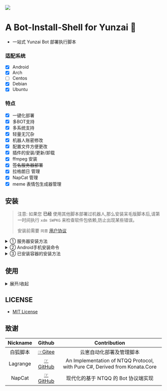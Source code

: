![](https://socialify.git.ci/misaka20002/Bot-Install-Shell/image?custom_description=A+Bot-Install-Shell+for+Yunzai.&description=1&font=KoHo&forks=1&issues=1&language=1&name=1&owner=1&pattern=Circuit+Board&pulls=1&stargazers=1&theme=Auto)

# A Bot-Install-Shell for Yunzai 🍓

- 一站式 Yunzai Bot 部署执行脚本

### 适配系统
- [x] Android
- [x] Arch
- [ ] Centos
- [x] Debian
- [x] Ubuntu

### 特点
- [x] 一键化部署
- [x] 多BOT支持
- [x] 多系统支持
- [x] 轻量无冗杂
- [x] 机器人账密修改
- [x] 配置文件方便更改
- [x] 插件的安装/更新/卸载
- [x] ffmpeg 安装
- [x] ~~签名服务器部署~~
- [x] 拉格朗日 管理
- [x] NapCat 管理
- [x] meme 表情包生成器管理

## 安装

> 注意: 如果您 **已经** 使用其他脚本部署过机器人,那么安装呆毛版脚本后,请第一时间执行 `xdm SWPKG` 来检查软件包依赖,防止出现某些错误。
>
> 安装前需要 `同意` [用户协议](./Manage/用户协议.txt)

<details ><summary>① 服务器安装方法</summary>


<details ><summary>购买服务器</summary>

- 纯小白推荐买一个 38元/年的2核2GB 或 188元/年的2核4GB 的[华为云（该链接无任何推广AFF）](https://activity.huaweicloud.com/discount_area_v5/index.html?utm_adplace=ecs-xsfwq_guanggao1)，使用Ubuntu24+镜像开机后，学习[使用SSH登陆服务器](https://www.bing.com/search?q=Termius%E4%BD%BF%E7%94%A8SSH%E7%99%BB%E9%99%86%E6%9C%8D%E5%8A%A1%E5%99%A8)然后输入以下命令：

</details>



##### 服务器安装命令

```sh
su
bash <(curl -sL https://gitee.com/Misaka21011/Yunzai-Bot-Shell/raw/master/install.sh)
# 或
bash <(curl -sL https://github.com/misaka20002/Bot-Install-Shell/raw/master/install.sh)
```

- 使用 `xdm` 命令打开呆毛版脚本
- 选择 `TRSS-Yunzai` 并 `回车` 来安装TRSS崽
- 返回主页，选择 `拉格朗日` 或者 `NapCat` 安装、配置接口后启动  `拉格朗日` 或者 `NapCat` 
- 启动 `TRSS-Yunzai` 
- 在后台正常启动后，可以选择自己喜欢的插件安装啦~

</details>

<details ><summary>② Android手机安装命令</summary>

##### 安卓手机

 ###### 按照此文档部署

> [部署文档地址](./Markdown/Tmoe.md)
> 
> [文件管理文档地址](./Markdown/MT-Termux.md)

</details>

<details ><summary>③ 已安装容器的安装方法</summary>

##### 已安装容器

###### 注意:除非您知道您在干什么,否则请不要使用该项!!!

```sh
bash <(curl -sL https://gitee.com/Misaka21011/Yunzai-Bot-Shell/raw/master/install.sh)
# 或
bash <(curl -sL https://github.com/misaka20002/Bot-Install-Shell/raw/master/install.sh)
```

</details>

## 使用

<details ><summary>展开/收起</summary>

- 打开呆毛版脚本的命令
    ```sh
    xdm
    ```
- 获取呆毛版脚本帮助的命令
    ```sh
    xdm help
    ```
- 修复呆毛版脚本打不开的命令
    ```sh
    bash <(curl -sL https://gitee.com/Misaka21011/Yunzai-Bot-Shell/raw/master/install.sh)
    #或
    bash <(curl -sL https://github.com/misaka20002/Bot-Install-Shell/raw/master/install.sh)
    ```
- 删除呆毛版脚本的命令
    ```sh
    rm /usr/local/bin/xdm
    ```

</details>

## LICENSE

- [MIT License](./LICENSE)


## 致谢

| Nickname | Github | Contribution |
| :--------: | :--------: | :--------: |
| 白狐脚本 | [☞Gitee](https://gitee.com/baihu433/Yunzai-Bot-Shell) | 云崽自动化部署及管理脚本 |
| Lagrange | [☞GitHub](https://github.com/LagrangeDev/Lagrange.Core) | An Implementation of NTQQ Protocol, with Pure C#, Derived from Konata.Core |
| NapCat | [☞GitHub](https://napneko.github.io/) | 现代化的基于 NTQQ 的 Bot 协议端实现 |
